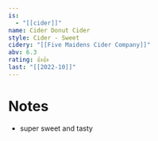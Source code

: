 ```yaml
---
is:
  - "[[cider]]"
name: Cider Donut Cider
style: Cider - Sweet
cidery: "[[Five Maidens Cider Company]]"
abv: 6.3
rating: 👍👍
last: "[[2022-10]]"
---
```

# Notes
- super sweet and tasty
